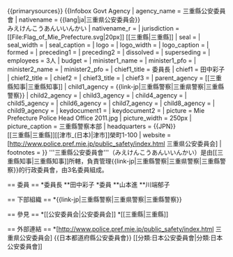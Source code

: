 {{primarysources}}
{{Infobox Govt Agency
  | agency_name     = 三重縣公安委員會
  | nativename      = {{lang|ja|三重県公安委員会}}<br>みえけんこうあんいいんかい
  | nativename_r    = 
  | jurisdiction    = [[File:Flag_of_Mie_Prefecture.svg|20px]] [[三重縣|三重縣]]
  | seal            = 
  | seal_width      = 
  | seal_caption    = 
  | logo            = 
  | logo_width      = 
  | logo_caption    = 
  | formed          = 
  | preceding1      = 
  | preceding2      =
  | dissolved       = 
  | superseding     = 
  | employees       = 3人
  | budget          = 
  | minister1_name  = 
  | minister1_pfo   = 
  | minister2_name  = 
  | minister2_pfo   =
  | chief1_title    = 委員長
  | chief1          = 田中彩子
  | chief2_title    = 
  | chief2          = 
  | chief3_title    = 
  | chief3          = 
  | parent_agency   = [[三重縣知事|三重縣知事]]
  | child1_agency   = {{link-jp|三重縣警察|三重県警察|三重縣警察}}
  | child2_agency   = 
  | child3_agency   = 
  | child4_agency   = 
  | child5_agency   = 
  | child6_agency   = 
  | child7_agency   = 
  | child8_agency   = 
  | child9_agency   = 
  | keydocument1    = 
  | keydocument2    =
  | picture         = Mie Prefecture Police Head Office 2011.jpg
  | picture_width   = 250px
  | picture_caption = 三重縣警察本部
  | headquarters    = {{JPN}}<br/>[[三重縣|三重縣]][[津市_(日本)|津市]]榮町1-100
  | website         = [http://www.police.pref.mie.jp/public_safety/index.html 三重県公安委員会]
  | footnotes       = 
}}
'''三重縣公安委員會'''（みえけんこうあんいいんかい）是由[[三重縣知事|三重縣知事]]所轄，負責管理{{link-jp|三重縣警察|三重県警察|三重縣警察}}的行政委員會，由3名委員組成。

== 委員 ==
*委員長
**田中彩子
*委員
**山本進
**川端郁子

== 下部組織 ==
*{{link-jp|三重縣警察|三重県警察|三重縣警察}}

== 參見 ==
*[[公安委員会|公安委員会]]
*[[三重縣|三重縣]]

== 外部連結 ==
*[http://www.police.pref.mie.jp/public_safety/index.html 三重県公安委員会]
{{日本都道府縣公安委員會}}
[[分類:日本公安委員會|分類:日本公安委員會]]